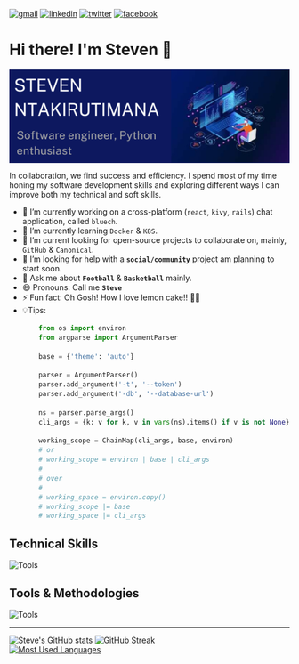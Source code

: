 <!--
**sntakirutimana72/sntakirutimana72** is a ✨ _special_ ✨ repository because its `README.md` (this file) appears on your GitHub profile.

Here are some ideas to get you started:

- 🔭 I’m currently working on ...
- 🌱 I’m currently learning ...
- 👯 I’m looking to collaborate on ...
- 🤔 I’m looking for help with ...
- 💬 Ask me about ...
- 📫 How to reach me: ...
- 😄 Pronouns: ...
- ⚡ Fun fact: ...
-->

[![gmail](https://img.shields.io/badge/Gmail-D14836?style=for-the-badge&logo=gmail&logoColor=white)](mailto:sntakirutimana72@gmail.com)
[![linkedin](https://img.shields.io/badge/LinkedIn-0077B5?style=for-the-badge&logo=linkedin&logoColor=white)](https://linkedin.com/in/steve-ntakirutimana)
[![twitter](https://img.shields.io/badge/Twitter-1DA1F2?style=for-the-badge&logo=twitter&logoColor=white)](https://twitter.com/nsteve72)
[![facebook](https://img.shields.io/badge/Facebook-1DA1F2?style=for-the-badge&logo=facebook&logoColor=white)](https://facebook.com/ntakirutimanas/)
# Hi there! I'm Steven 🤗

<img alt="Banner" src="./banner.png" align="center" />

In collaboration, we find success and efficiency. 
I spend most of my time honing my software development skills and exploring different ways 
I can improve both my technical and soft skills.

- 🔭 I’m currently working on a cross-platform (`react`, `kivy`, `rails`) chat application, called `bluech`.
- 🌱 I’m currently learning `Docker` & `K8S`.
- 👯 I’m current looking for open-source projects to collaborate on, mainly, `GitHub` & `Canonical`.
- 🤔 I’m looking for help with a **`social/community`** project am planning to start soon.
- 💬 Ask me about **`Football`** & **`Basketball`** mainly.
- 😄 Pronouns: Call me **`Steve`**
- ⚡ Fun fact: Oh Gosh! How I love lemon cake!! 🍰🤗
- 💡Tips:
    ```python
        from os import environ
        from argparse import ArgumentParser
        
        base = {'theme': 'auto'}
    
        parser = ArgumentParser()
        parser.add_argument('-t', '--token')
        parser.add_argument('-db', '--database-url')
        
        ns = parser.parse_args()
        cli_args = {k: v for k, v in vars(ns).items() if v is not None}
        
        working_scope = ChainMap(cli_args, base, environ)
        # or
        # working_scope = environ | base | cli_args
        #
        # over
        #
        # working_space = environ.copy()
        # working_scope |= base
        # working_space |= cli_args
    ```


## Technical Skills

![Tools](https://skillicons.dev/icons?i=css,tailwind,html,react,rails,nodejs,django,postgres,js,ts,ruby,py)

## Tools & Methodologies

![Tools](https://skillicons.dev/icons?i=git,github,jest,selenium,postman,vscode,...)

----

[![Steve's GitHub stats](https://github-readme-stats.vercel.app/api?username=sntakirutimana72&count_private=true&show_icons=true&title_color=ee4f51&icon_color=e8f5a5&text_color=f0f0f0&bg_color=050505&border_color=0000)](https://github.com/anuraghazra/github-readme-stats)
[![GitHub Streak](https://github-readme-streak-stats.herokuapp.com?user=sntakirutimana72&ring=ee4f51&sideNums=ff5&stroke=444&border=0000&background=050505&sideLabels=0cffd2&dates=eee&fire=ff3010&currStreakNum=0f9&date_format=M%20j%5B%2C%20Y%5D)](https://git.io/streak-stats)
<br>
[![Most Used Languages](https://github-readme-stats.vercel.app/api/top-langs/?username=sntakirutimana72&layout=compact&theme=dark&hide_border=true)](https://github.com/anuraghazra/github-readme-stats)
